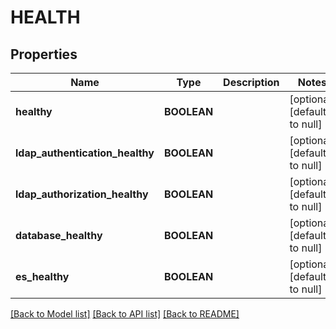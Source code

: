 # HEALTH

## Properties
Name | Type | Description | Notes
------------ | ------------- | ------------- | -------------
**healthy** | **BOOLEAN** |  | [optional] [default to null]
**ldap_authentication_healthy** | **BOOLEAN** |  | [optional] [default to null]
**ldap_authorization_healthy** | **BOOLEAN** |  | [optional] [default to null]
**database_healthy** | **BOOLEAN** |  | [optional] [default to null]
**es_healthy** | **BOOLEAN** |  | [optional] [default to null]

[[Back to Model list]](../README.md#documentation-for-models) [[Back to API list]](../README.md#documentation-for-api-endpoints) [[Back to README]](../README.md)


